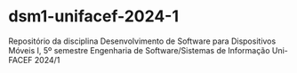 # dsm1-unifacef-2024-1
Repositório da disciplina Desenvolvimento de Software para Dispositivos Móveis I, 5º semestre Engenharia de Software/Sistemas de Informação Uni-FACEF 2024/1
